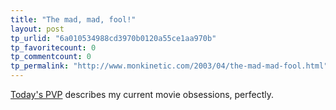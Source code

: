 ```yaml
---
title: "The mad, mad, fool!"
layout: post
tp_urlid: "6a010534988cd3970b0120a55ce1aa970b"
tp_favoritecount: 0
tp_commentcount: 0
tp_permalink: "http://www.monkinetic.com/2003/04/the-mad-mad-fool.html"
---
```

<a href="http://www.pvponline.com/archive/2003/pvp20030410.gif">Today&#39;s PVP</a> describes my current movie obsessions, perfectly.
